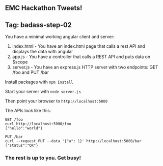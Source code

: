 EMC Hackathon Tweets!
-----

## Tag: badass-step-02

You have a minimal working angular client and server:

1. index.html - You have an index.html page that calls a rest API and displays the data with angular
2. app.js - You have a controller that calls a REST API and puts data on $scope
3. server.js - You have an express.js HTTP server with two endpoints: GET /foo and PUT /bar

Install packages with `npm install`

Start your server with
`node server.js`

Then point your browser to `http://localhost:5000`

The APIs look like this:

```
GET /foo
curl http://localhost:5000/foo
{"hello":"world"}
```


```
PUT /bar
curl --request PUT --data '{"a": 1}' http://localhost:5000/bar
{"status":"OK"}
```

### The rest is up to you.  Get busy!
